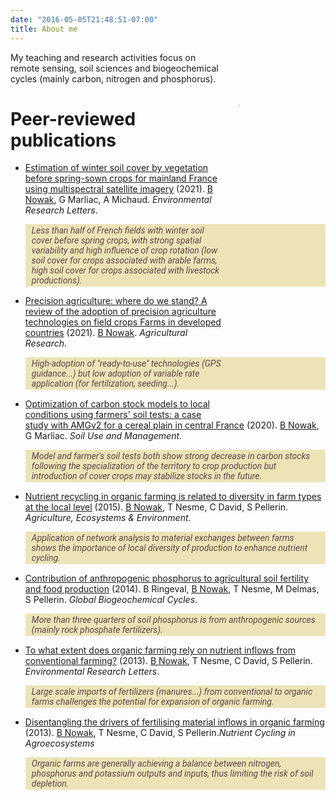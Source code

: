 ```yaml
---
date: "2016-05-05T21:48:51-07:00"
title: About me
---
```


<img src="/profile.jpg" alt="" style="float: right; margin-right: 10px; width: 15%; min-width: 150px; border-radius: 50%">

My teaching and research activities focus on remote sensing, soil sciences and biogeochemical cycles (mainly carbon, nitrogen and phosphorus).



# Peer-reviewed publications

* [Estimation of winter soil cover by vegetation before spring-sown crops for mainland France using multispectral satellite imagery](https://iopscience.iop.org/article/10.1088/1748-9326/ac007c/meta) (2021). <u>B Nowak</u>, G Marliac, A Michaud. *Environmental Research Letters*.
  <p style="color: #5f464b; background-color: #ece4b7; font-family: Roboto; font-style: italic; padding: 2px 10px" > Less than half of French fields with winter soil cover before spring crops, with strong spatial variability and high influence of crop rotation (low soil cover for crops associated with arable farms, high soil cover for crops associated with livestock productions).</p>
  
* [Precision agriculture: where do we stand? A review of the adoption of precision agriculture technologies on field crops Farms in developed countries](https://link.springer.com/article/10.1007/s40003-021-00539-x) (2021). <u>B Nowak</u>. *Agricultural Research*.
  <p style="color: #5f464b; background-color: #ece4b7; font-family: Roboto; font-style: italic; padding: 2px 10px" > High-adoption of "ready-to-use" technologies (GPS guidance...) but low adoption of variable rate application (for fertilization, seeding...).</p>

* [Optimization of carbon stock models to local conditions using farmers' soil tests: a case study with AMGv2 for a cereal plain in central France](https://onlinelibrary.wiley.com/doi/abs/10.1111/sum.12608) (2020). <u>B Nowak</u>, G Marliac. *Soil Use and Management*.
  <p style="color: #5f464b; background-color: #ece4b7; font-family: Roboto; font-style: italic; padding: 2px 10px" > Model and farmer's soil tests both show strong decrease in carbon stocks following the specialization of the territory to crop production but introduction of cover crops may stabilize stocks in the future.</p>

* [Nutrient recycling in organic farming is related to diversity in farm types at the local level](https://www.sciencedirect.com/science/article/abs/pii/S0167880915000651) (2015). <u>B Nowak</u>, T Nesme, C David, S Pellerin. *Agriculture, Ecosystems & Environment*.
  <p style="color: #5f464b; background-color: #ece4b7; font-family: Roboto; font-style: italic; padding: 2px 10px" > Application of network analysis to material exchanges between farms shows the importance of local diversity of production to enhance nutrient cycling.</p>

* [Contribution of anthropogenic phosphorus to agricultural soil fertility and food production](https://agupubs.onlinelibrary.wiley.com/doi/full/10.1002/2014GB004842) (2014). B Ringeval, <u>B Nowak</u>, T Nesme, M Delmas, S Pellerin. *Global Biogeochemical Cycles*.
  <p style="color: #5f464b; background-color: #ece4b7; font-family: Roboto; font-style: italic; padding: 2px 10px" > More than three quarters of soil phosphorus is from anthropogenic sources (mainly rock phosphate fertilizers).</p>

* [To what extent does organic farming rely on nutrient inflows from conventional farming?](https://iopscience.iop.org/article/10.1088/1748-9326/8/4/044045/meta) (2013). <u>B Nowak</u>, T Nesme, C David, S Pellerin. *Environmental Research Letters*.  
  <p style="color: #5f464b; background-color: #ece4b7; font-family: Roboto; font-style: italic; padding: 2px 10px" > Large scale imports of fertilizers (manures...) from conventional to organic farms challenges the potential for expansion of organic farming.</p>

* [Disentangling the drivers of fertilising material inflows in organic farming](https://link.springer.com/article/10.1007/s10705-013-9578-5) (2013). <u>B Nowak</u>, T Nesme, C David, S Pellerin.*Nutrient Cycling in Agroecosystems*
  <p style="color: #5f464b; background-color: #ece4b7; font-family: Roboto; font-style: italic; padding: 2px 10px" > Organic farms are generally achieving a balance between nitrogen, phosphorus and potassium outputs and inputs, thus limiting the risk of soil depletion.</p>



